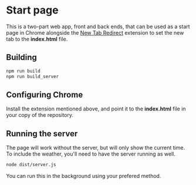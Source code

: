 # Start page

This is a two-part web app, front and back ends, that can be used as a start page in Chrome alongside the
[New Tab Redirect](https://chrome.google.com/webstore/detail/new-tab-redirect/icpgjfneehieebagbmdbhnlpiopdcmna)
extension to set the new tab to the **index.html** file.

## Building

```bash
npm run build
npm run build_server
```

## Configuring Chrome

Install the extension mentioned above, and point it to the **index.html** file in your copy of the repository.

## Running the server

The page will work without the server, but will only show the current time. To include the weather, you'll need to
have the server running as well.

```bash
node dist/server.js
```

You can run this in the background using your prefered method.
